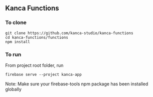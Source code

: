 ## Kanca Functions

### To clone

```
git clone https://github.com/kanca-studio/kanca-functions
cd kanca-functions/functions
npm install
```

### To run

From project root folder, run

```
firebase serve --project kanca-app
```

Note: Make sure your firebase-tools npm package has been installed globally

